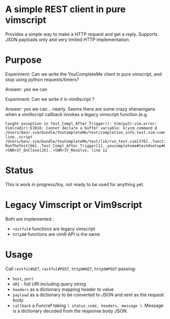 # A simple REST client in pure vimscript

Provides a simple way to make a HTTP request and get a reply. Supports JSON
payloads only and very limited HTTP implementation. 

# Purpose

Experiment: Can we write the YouCompleteMe client in pure vimscript, and stop
using python requests/timers?

Answer: yes we can

Experiment: Can we write it in vim9script ?

Answer: yes we can... nearly. Seems there are some crazy shenanigans when a vim9script callback invokes a legacy vimscript function (e.g. 

```
Caught exception in Test_Compl_After_Trigger(): Vim(py3):vim.error: Vim(redir):E1016: Cannot declare a buffer variable: b:ycm_command @ /Users/ben/.vim/bundle/YouCompleteMe/test/completion_info.test.vim:command line..script /Users/ben/.vim/bundle/YouCompleteMe/test/lib/run_test.vim[376]..function RunTheTest[66]..Test_Compl_After_Trigger[1]..youcompleteme#test#setup#OpenFile[30]..<SNR>37_OnClose[26]..<SNR>37_Resolve, line 12
```

# Status

This is work in progress/toy, not ready to be used for anything yet.

# Legacy Vimscript or Vim9script

Both are implemented :

* `restful#` functions are legacy vimscript
* `http8#` functions are vim9 API is the same

# Usage

Call `restful#GET`, `restful#POST`, `http9#GET`, `http9#POST` passing:

* `host`, `port`
* `URI` - full URI including query string
* `headers` as a dictionary mapping header to value
* `payload` as a dictionary to be converted to JSON and sent as the request body
* `callback` a Funcref taking `( status_code, headers, message )`. Message is a
  dictionary decoded from the response body JSON.



